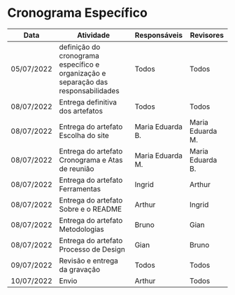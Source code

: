 # Cronograma Específico

| Data | Atividade | Responsáveis | Revisores
| ---------- | ------ | -----------------------| --------------------------------------- |
| 05/07/2022 | definição do cronograma específico e organização e separação das responsabilidades | Todos  | Todos |
| 08/07/2022 | Entrega definitiva dos artefatos | Todos  | Todos |
| 08/07/2022 | Entrega do artefato Escolha do site | Maria Eduarda B.  | Maria Eduarda M. |
| 08/07/2022 | Entrega do artefato Cronograma e Atas de reunião | Maria Eduarda M.  | Maria Eduarda B. |
| 08/07/2022 | Entrega do artefato Ferramentas | Ingrid  | Arthur |
| 08/07/2022 | Entrega do artefato Sobre e o README | Arthur  | Ingrid |
| 08/07/2022 | Entrega do artefato Metodologias | Bruno  | Gian |
| 08/07/2022 | Entrega do artefato Processo de Design | Gian | Bruno |
| 09/07/2022 | Revisão e entrega da gravação | Todos | Todos |
| 10/07/2022 | Envio | Arthur | Todos |




